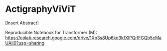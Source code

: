 # ActigraphyViViT

[Insert Abstract] 

Reproducible Notebook for Transformer (M): https://colab.research.google.com/drive/1Xp3s8Up6ko3kfXlPQrIFGQb5cMaUAiI0?usp=sharing
